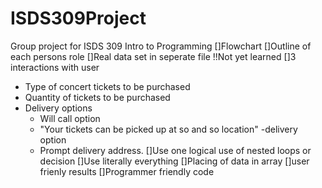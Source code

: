 # ISDS309Project
Group project for ISDS 309 Intro to Programming
[]Flowchart
[]Outline of each persons role
[]Real data set in seperate file !!Not yet learned
[]3 interactions with user
  - Type of concert tickets to be purchased
  - Quantity of tickets to be purchased
  - Delivery options
    - Will call option
     - "Your tickets can be picked up at so and so location"
    -delivery option
      - Prompt delivery address. 
[]Use one logical use of nested loops or decision
[]Use literally everything
[]Placing of data in array
[]user frienly results
[]Programmer friendly code
